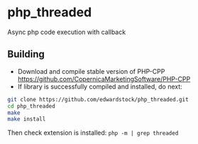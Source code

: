 # php_threaded
Async php code execution with callback

## Building

* Download and compile stable version of PHP-CPP https://github.com/CopernicaMarketingSoftware/PHP-CPP
* If library is successfully compiled and installed, do next:
```bash
git clone https://github.com/edwardstock/php_threaded.git
cd php_threaded
make
make install
```

Then check extension is installed: `php -m | grep threaded`